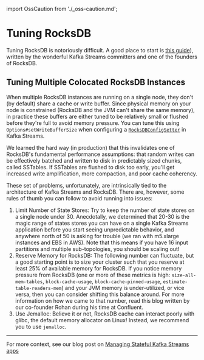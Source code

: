 import OssCaution from './_oss-caution.md';

# Tuning RocksDB

<OssCaution />

Tuning RocksDB is notoriously difficult. A good place to start is 
[this guide](https://www.confluent.io/blog/how-to-tune-rocksdb-kafka-streams-state-stores-performance/)), 
written by the wonderful Kafka Streams committers and one of the 
founders of RocksDB.

## Tuning Multiple Colocated RocksDB Instances

When multiple RocksDB instances are running on a single node, they don't 
(by default) share a cache or write buffer. Since physical memory on your 
node is constrained (RocksDB and the JVM can't share the same memory), in 
practice these buffers are either tuned to be relatively small or flushed 
before they're full to avoid memory pressure. You can tune this using 
`Options#setWriteBufferSize` when configuring a 
[`RocksDBConfigSetter`](https://kafka.apache.org/36/javadoc/org/apache/kafka/streams/state/RocksDBConfigSetter.html) 
in Kafka Streams.

We learned the hard way (in production) that this invalidates one of 
RocksDB's fundamental performance assumptions: that random writes can 
be effectively batched and written to disk in predictably sized chunks, 
called SSTables. If SSTables are flushed to disk too early, you'll get 
increased write amplification, more compaction, and poor cache coherency.

These set of problems, unfortunately, are intrinsically tied to the 
architecture of Kafka Streams and RocksDB. There are, however, some rules 
of thumb you can follow to avoid running into issues:

1. Limit Number of State Stores: Try to keep the number of state stores 
   on a single node under 30. Anecdotally, we determined that 20-30 is 
   the magic range of states stores you can have on a single Kafka Streams 
   application before you start seeing unpredictable behavior, and 
   anywhere north of 50 is asking for trouble (we ran with m5.xlarge instances 
   and EBS in AWS). Note that this means if you have 16 input partitions 
   and multiple sub-topologies, you should be scaling out!
2. Reserve Memory for RocksDB: The following number can fluctuate, but a 
   good starting point is to size your cluster such that you reserve at 
   least 25% of available memory for RocksDB. If you notice memory 
   pressure from RocksDB (one or more of these metrics is high: 
   `size-all-mem-tables`, `block-cache-usage`, `block-cache-pinned-usage`, 
   `estimate-table-readers-mem`) and your JVM memory is under-utilized, or 
   vice versa, then you can consider shifting this balance around. For more 
   information on how we came to that number, read this blog written by our 
   co-founder Rohan during his time at Confluent.
3. Use Jemalloc: Believe it or not, RocksDB cache can interact poorly with glibc, 
   the default memory allocator on Linux! Instead, we recommend you to use 
   `jemalloc`.

<hr/>


For more context, see our blog post on 
[Managing Stateful Kafka Streams apps](https://www.responsive.dev/blog/guide-to-kafka-streams-state)
